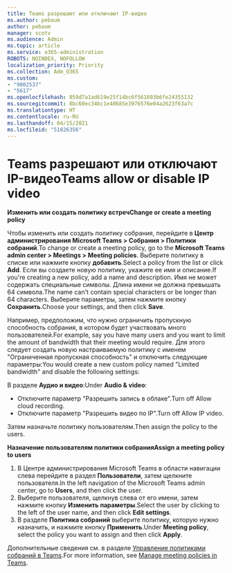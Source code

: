 ```yaml
---
title: Teams разрешают или отключают IP-видео
ms.author: pebaum
author: pebaum
manager: scotv
ms.audience: Admin
ms.topic: article
ms.service: o365-administration
ROBOTS: NOINDEX, NOFOLLOW
localization_priority: Priority
ms.collection: Adm_O365
ms.custom:
- "9002537"
- "5617"
ms.openlocfilehash: 059d7a1ad619e25f14bc6f561693b6fe24355132
ms.sourcegitcommit: 8bc60ec34bc1e40685e3976576e04a2623f63a7c
ms.translationtype: HT
ms.contentlocale: ru-RU
ms.lasthandoff: 04/15/2021
ms.locfileid: "51826356"
---
```

# <a name="teams-allow-or-disable-ip-video"></a><span data-ttu-id="15204-102">Teams разрешают или отключают IP-видео</span><span class="sxs-lookup"><span data-stu-id="15204-102">Teams allow or disable IP video</span></span>

<span data-ttu-id="15204-103">**Изменить или создать политику встреч**</span><span class="sxs-lookup"><span data-stu-id="15204-103">**Change or create a meeting policy**</span></span>

<span data-ttu-id="15204-104">Чтобы изменить или создать политику собрания, перейдите в **Центр администрирования Microsoft Teams > Собрания > Политики собраний**.</span><span class="sxs-lookup"><span data-stu-id="15204-104">To change or create a meeting policy, go to the **Microsoft Teams admin center > Meetings > Meeting policies**.</span></span> <span data-ttu-id="15204-105">Выберите политику в списке или нажмите кнопку **добавить**.</span><span class="sxs-lookup"><span data-stu-id="15204-105">Select a policy from the list or click **Add**.</span></span> <span data-ttu-id="15204-106">Если вы создаете новую политику, укажите ее имя и описание.</span><span class="sxs-lookup"><span data-stu-id="15204-106">If you're creating a new policy, add a name and description.</span></span> <span data-ttu-id="15204-107">Имя не может содержать специальные символы. Длина имени не должна превышать 64 символа.</span><span class="sxs-lookup"><span data-stu-id="15204-107">The name can't contain special characters or be longer than 64 characters.</span></span> <span data-ttu-id="15204-108">Выберите параметры, затем нажмите кнопку **Сохранить**.</span><span class="sxs-lookup"><span data-stu-id="15204-108">Choose your settings, and then click **Save**.</span></span>

<span data-ttu-id="15204-109">Например, предположим, что нужно ограничить пропускную способность собрания, в котором будет участвовать много пользователей.</span><span class="sxs-lookup"><span data-stu-id="15204-109">For example, say you have many users and you want to limit the amount of bandwidth that their meeting would require.</span></span> <span data-ttu-id="15204-110">Для этого следует создать новую настраиваемую политику с именем "Ограниченная пропускная способность" и отключить следующие параметры:</span><span class="sxs-lookup"><span data-stu-id="15204-110">You would create a new custom policy named "Limited bandwidth" and disable the following settings:</span></span>

<span data-ttu-id="15204-111">В разделе **Аудио и видео**:</span><span class="sxs-lookup"><span data-stu-id="15204-111">Under **Audio & video**:</span></span>

- <span data-ttu-id="15204-112">Отключите параметр "Разрешить запись в облаке".</span><span class="sxs-lookup"><span data-stu-id="15204-112">Turn off Allow cloud recording.</span></span>
- <span data-ttu-id="15204-113">Отключите параметр "Разрешить видео по IP".</span><span class="sxs-lookup"><span data-stu-id="15204-113">Turn off Allow IP video.</span></span>

<span data-ttu-id="15204-114">Затем назначьте политику пользователям.</span><span class="sxs-lookup"><span data-stu-id="15204-114">Then assign the policy to the users.</span></span>

<span data-ttu-id="15204-115">**Назначение пользователям политики собрания**</span><span class="sxs-lookup"><span data-stu-id="15204-115">**Assign a meeting policy to users**</span></span>

1. <span data-ttu-id="15204-116">В Центре администрирования Microsoft Teams в области навигации слева перейдите в раздел **Пользователи**, затем щелкните пользователя.</span><span class="sxs-lookup"><span data-stu-id="15204-116">In the left navigation of the Microsoft Teams admin center, go to **Users**, and then click the user.</span></span>
2. <span data-ttu-id="15204-117">Выберите пользователя, щелкнув слева от его имени, затем нажмите кнопку **Изменить параметры**.</span><span class="sxs-lookup"><span data-stu-id="15204-117">Select the user by clicking to the left of the user name, and then click **Edit settings**.</span></span>
3. <span data-ttu-id="15204-118">В разделе **Политика собраний** выберите политику, которую нужно назначить, и нажмите кнопку **Применить**.</span><span class="sxs-lookup"><span data-stu-id="15204-118">Under **Meeting policy**, select the policy you want to assign and then click **Apply**.</span></span>

<span data-ttu-id="15204-119">Дополнительные сведения см. в разделе [Управление политиками собраний в Teams](https://docs.microsoft.com/microsoftteams/meeting-policies-in-teams).</span><span class="sxs-lookup"><span data-stu-id="15204-119">For more information, see [Manage meeting policies in Teams](https://docs.microsoft.com/microsoftteams/meeting-policies-in-teams).</span></span>
